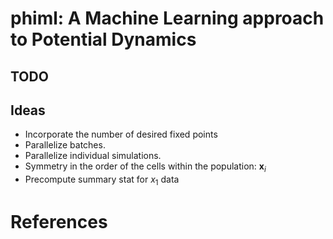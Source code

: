# phiml: A Machine Learning approach to Potential Dynamics

## TODO

## Ideas

* Incorporate the number of desired fixed points
* Parallelize batches.
* Parallelize individual simulations.
* Symmetry in the order of the cells within the population: $\boldsymbol{x}_i$
* Precompute summary stat for $x_1$ data

# References

